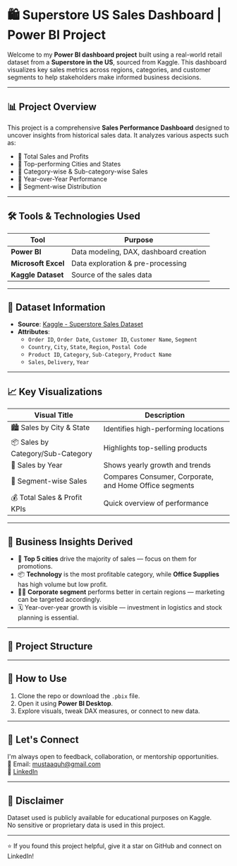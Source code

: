 # 🛍️ Superstore US Sales Dashboard | Power BI Project

Welcome to my **Power BI dashboard project** built using a real-world retail dataset from a **Superstore in the US**, sourced from Kaggle. This dashboard visualizes key sales metrics across regions, categories, and customer segments to help stakeholders make informed business decisions.

---

## 📊 Project Overview

This project is a comprehensive **Sales Performance Dashboard** designed to uncover insights from historical sales data. It analyzes various aspects such as:

- 🔹 Total Sales and Profits
- 🔹 Top-performing Cities and States
- 🔹 Category-wise & Sub-category-wise Sales
- 🔹 Year-over-Year Performance
- 🔹 Segment-wise Distribution

---

## 🛠 Tools & Technologies Used

| Tool       | Purpose                   |
|------------|---------------------------|
| **Power BI** | Data modeling, DAX, dashboard creation |
| **Microsoft Excel** | Data exploration & pre-processing |
| **Kaggle Dataset** | Source of the sales data |

---

## 📂 Dataset Information

- **Source**: [Kaggle - Superstore Sales Dataset](https://www.kaggle.com/datasets)
- **Attributes**:
  - `Order ID`, `Order Date`, `Customer ID`, `Customer Name`, `Segment`
  - `Country`, `City`, `State`, `Region`, `Postal Code`
  - `Product ID`, `Category`, `Sub-Category`, `Product Name`
  - `Sales`, `Delivery`, `Year`

---

## 📈 Key Visualizations

| Visual Title                    | Description |
|----------------------------------|-------------|
| 🏙️ Sales by City & State         | Identifies high-performing locations |
| 📦 Sales by Category/Sub-Category| Highlights top-selling products |
| 📅 Sales by Year                 | Shows yearly growth and trends |
| 👥 Segment-wise Sales            | Compares Consumer, Corporate, and Home Office segments |
| 💰 Total Sales & Profit KPIs     | Quick overview of performance |

---

## 🧠 Business Insights Derived

- 📍 **Top 5 cities** drive the majority of sales — focus on them for promotions.
- 📦 **Technology** is the most profitable category, while **Office Supplies** has high volume but low profit.
- 🧑‍💼 **Corporate segment** performs better in certain regions — marketing can be targeted accordingly.
- 🗓️ Year-over-year growth is visible — investment in logistics and stock planning is essential.

---

## 📁 Project Structure


---

## 🚀 How to Use

1. Clone the repo or download the `.pbix` file.
2. Open it using **Power BI Desktop**.
3. Explore visuals, tweak DAX measures, or connect to new data.

---

## 🤝 Let's Connect

I'm always open to feedback, collaboration, or mentorship opportunities.  
📧 Email: mustaaquh@gmail.com  
🔗 [LinkedIn](https://www.linkedin.com/in/musthaq11)

---

## 📌 Disclaimer

Dataset used is publicly available for educational purposes on Kaggle.  
No sensitive or proprietary data is used in this project.

---

⭐ If you found this project helpful, give it a star on GitHub and connect on LinkedIn!
